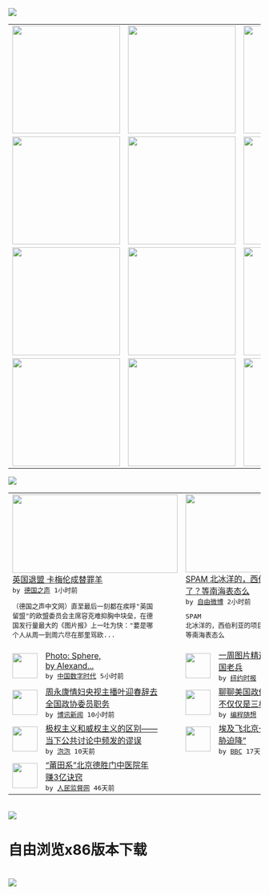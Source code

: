 

<a href="https://github.com/greatfire/z/raw/master/FreeBrowser.apk"><img src="https://raw.githubusercontent.com/greatfire/wiki/master/x/header.png" /></a><table><tr><td width="262" align="center" valign="center"><a href="https://github.com/greatfire/wiki/wiki/nyt" title="纽约时报中文网 国际纵览"><img src="https://raw.githubusercontent.com/greatfire/wiki/master/x/nyt_flag.png" width="215"/></a></td><td width="262" align="center" valign="center"><a href="https://github.com/greatfire/wiki/wiki/dw" title=""><img src="https://raw.githubusercontent.com/greatfire/wiki/master/x/dw_flag.png" width="215"/></a></td><td width="262" align="center" valign="center"><a href="https://github.com/greatfire/wiki/wiki/rmjd" title=""><img src="https://raw.githubusercontent.com/greatfire/wiki/master/x/rmjd_flag.png" width="215"/></a></td></tr><tr><td width="262" align="center" valign="center"><a href="https://github.com/paopaonetizen/website" title="泡泡 - 未经审查的互联网信息"><img src="https://raw.githubusercontent.com/greatfire/wiki/master/x/pp_flag.png" width="215"/></a></td><td width="262" align="center" valign="center"><a href="https://github.com/getlantern/mirror" title="以及自由微博和GreatFire.org官方中文论坛"><img src="https://raw.githubusercontent.com/greatfire/wiki/master/x/lantern_flag.png" width="215"/></a></td><td width="262" align="center" valign="center"><a href="https://github.com/cdtmirrors/m/" title=""><img src="https://raw.githubusercontent.com/greatfire/wiki/master/x/cdt_flag.png" width="215"/></a></td></tr><tr><td width="262" align="center" valign="center"><a href="https://github.com/program-think/blog" title="编程随想的博客"><img src="https://raw.githubusercontent.com/greatfire/wiki/master/x/pt_flag.png" width="215"/></a></td><td width="262" align="center" valign="center"><a href="https://github.com/greatfire/wiki/wiki/bbc" title=""><img src="https://raw.githubusercontent.com/greatfire/wiki/master/x/bbc_flag.png" width="215"/></a></td><td width="262" align="center" valign="center"><a href="https://github.com/freeweibo/s" title="自由微博 - 匿名和不受屏蔽的新浪微博搜索"><img src="https://raw.githubusercontent.com/greatfire/wiki/master/x/fw_flag.png" width="215"/></a></td></tr><tr><td width="262" align="center" valign="center"><a href="https://github.com/greatfire/wiki/wiki/google" title=""><img src="https://raw.githubusercontent.com/greatfire/wiki/master/x/google_flag.png" width="215"/></a></td><td width="262" align="center" valign="center"><a href="https://github.com/bxnews/boxun" title=""><img src="https://raw.githubusercontent.com/greatfire/wiki/master/x/bx_flag.png" width="215"/></a></td><td width="262" align="center" valign="center"><a href="https://github.com/greatfire/wiki/wiki/open-source" title="欢迎访问GreatFire.org开发者项目网站"><img src="https://raw.githubusercontent.com/greatfire/wiki/master/x/open-source_flag.png" width="215"/></a></td></tr></table><img src="https://raw.githubusercontent.com/greatfire/wiki/master/x/newsfeed text.png" /><table cols="4"><tr><td colspan="2" width="380"><a href="http://dw.com/p/1JDTs?maca=chi-GK-text-greatfire-all-chinese-15625-xml-mrss"><img src="http://www.dw.com/image/0,,19352490_302,00.jpg" width="330" height="156"/></a></br><a href="http://dw.com/p/1JDTs?maca=chi-GK-text-greatfire-all-chinese-15625-xml-mrss">英国退盟   卡梅伦成替罪羊</a></br><kbd> by <a href="http://dw.de">德国之声</a> 1小时前 </kbd></br><pre>（德国之声中文网）直至最后一刻都在疾呼"英国<br/>留盟"的欧盟委员会主席容克难抑胸中块垒，在德<br/>国发行量最大的《图片报》上一吐为快："要是哪<br/>个人从周一到周六尽在那里骂欧...</pre></td><td colspan="2" width="380"><a href="https://freeweibo.com/weibo/3990290170322694"><img src="http://ww4.sinaimg.cn/large/631f87b9jw1f57jkoribaj20m80ci75u.jpg" width="330" height="156"/></a></br><a href="https://freeweibo.com/weibo/3990290170322694">SPAM 北冰洋的，西伯利亚的项目都咋样<br/>了？等南海表态么</a></br><kbd> by <a href="https://freeweibo.com/">自由微博</a> 2小时前 </kbd></br><pre>SPAM 北冰洋的，西伯利亚的项目都咋样了？<br/>等南海表态么</pre></td></tr><tr><td><img src="http://i0.wp.com/chinadigitaltimes.net/chinese/files/2016/06/27831975375_592d632e4e_z.jpg?resize=640%2C427" width="50" height="50"/></td><td width="280"><a href="http://feedproxy.google.com/~r/chinadigitaltimes/IyPt/~3/7xsWgBj_7R4/">Photo: Sphere,<br/> by Alexand...</a></br><kbd> by <a href="http://chinadigitaltimes.net/chinese/">中国数字时代</a> 5小时前 </kbd></td><td><img src="https://static01.nyt.com/images/2016/06/24/blogs/20160624-WIP-slide-EB9T/20160624-WIP-slide-EB9T-articleLarge.jpg" width="50" height="50"/></td><td width="280"><a href="https://d7odklm2qes9e.cloudfront.net/culture/20160624/the-week-in-pictures-june-24-2016/">一周图片精选：伦敦公投站的英<br/>国老兵</a></br><kbd> by <a href="http://m.cn.nytimes.com/">纽约时报</a> 5小时前 </kbd></td></tr><tr><td><img src="http://www.boxun.com/news/images/2016/06/201606251752china1.jpg" width="50" height="50"/></td><td width="280"><a href="http://www.boxun.com/news/gb/china/2016/06/201606251752.shtml">周永康情妇央视主播叶迎春辞去<br/>全国政协委员职务</a></br><kbd> by <a href="http://www.boxun.com">博讯新闻</a> 10小时前 </kbd></td><td><img src="https://raw.githubusercontent.com/greatfire/wiki/master/x/pt_logo.png" width="50" height="50"/></td><td width="280"><a href="http://feedproxy.google.com/~r/programthink/~3/UYp4O3ynO9Q/USA-Separation-of-Powers-with-Balances.html">聊聊美国政体中的权力制衡——<br/>不仅仅是三权分立</a></br><kbd> by <a href="http://program-think.blogspot.com">编程随想</a> 3天前 </kbd></td></tr><tr><td><img src="https://pao-pao.net/sites/pao-pao.net/files/styles/large/public/wen_zhong_1.jpg?itok=9dUaeRzP" width="50" height="50"/></td><td width="280"><a href="https://pao-pao.net/article/709">极权主义和威权主义的区别——<br/>当下公共讨论中频发的谬误</a></br><kbd> by <a href="https://pao-pao.net">泡泡</a> 10天前 </kbd></td><td><img src="http://a.files.bbci.co.uk/worldservice/live/assets/images/2016/05/19/160519172724_egypt_air_plane_144x81__nocredit.jpg" width="50" height="50"/></td><td width="280"><a href="http://www.bbc.com/zhongwen/simp/world/2016/06/160608_egypt_china_flight_uzbekistan">埃及飞北京一架客机“因炸弹威<br/>胁迫降”</a></br><kbd> by <a href="http://www.bbc.co.uk/zhongwen/simp">BBC</a> 17天前 </kbd></td></tr><tr><td><img src="http://www.rmjdw.com/uploads/160510/3-1605102102421C.jpg" width="50" height="50"/></td><td width="280"><a href="http://www.rmjdw.com//tebiebaodao/20160510/15526.html">“莆田系”北京德胜门中医院年<br/>赚3亿诀窍 </a></br><kbd> by <a href="http://www.rmjdw.com/">人民监督网</a> 46天前 </kbd></td></table></br><a href="https://github.com/greatfire/z/raw/master/FreeBrowser.apk"><img src="https://raw.githubusercontent.com/greatfire/wiki/master/x/download app.png" /></a><h1>自由浏览x86版本下载<h1><a href="https://github.com/greatfire/z/raw/master/FreeBrowser-x86.apk"><img src="https://raw.githubusercontent.com/greatfire/images/master/fb86.qr.png" /></a>